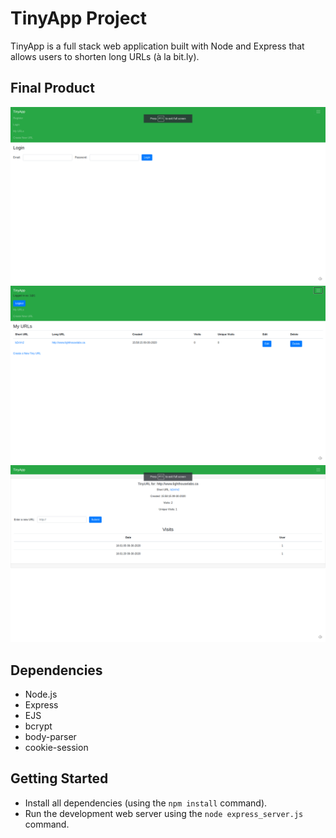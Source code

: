 # TinyApp Project

TinyApp is a full stack web application built with Node and Express that allows users to shorten long URLs (à la bit.ly).

## Final Product

!["Screenshot of login page"](https://github.com/marcelloak/tinyapp/blob/master/docs/login-page.png)
!["Screenshot of urls page"](https://github.com/marcelloak/tinyapp/blob/master/docs/urls-page.png)
!["Screenshot of url page"](https://github.com/marcelloak/tinyapp/blob/master/docs/url-page.png)

## Dependencies

- Node.js
- Express
- EJS
- bcrypt
- body-parser
- cookie-session

## Getting Started

- Install all dependencies (using the `npm install` command).
- Run the development web server using the `node express_server.js` command.